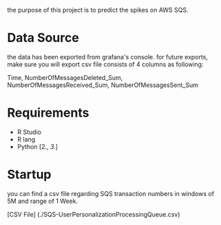 the purpose of this project is to predict the spikes on AWS SQS.

# Data Source
the data has been exported from grafana's console.
for future exports, make sure you will export csv file consists of 4 columns as following:

Time, NumberOfMessagesDeleted_Sum, NumberOfMessagesReceived_Sum, NumberOfMessagesSent_Sum

# Requirements
- R Studio
- R lang 
- Python [2.*, 3.*]

# Startup
you can find a csv file regarding SQS transaction numbers in windows of 5M and range of 1 Week.

[CSV File] (./SQS-UserPersonalizationProcessingQueue.csv)

